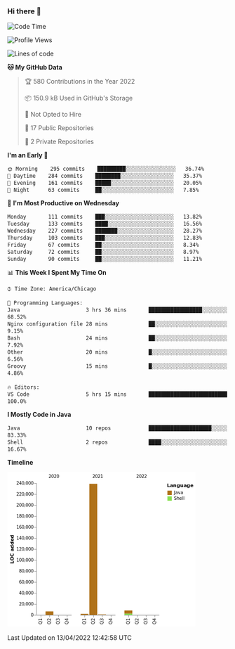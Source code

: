 ### Hi there 👋


<!--START_SECTION:waka-->
![Code Time](http://img.shields.io/badge/Code%20Time-2%2C207%20hrs%2022%20mins-blue)

![Profile Views](http://img.shields.io/badge/Profile%20Views-0-blue)

![Lines of code](https://img.shields.io/badge/From%20Hello%20World%20I%27ve%20Written-257%20Thousand%20lines%20of%20code-blue)

**🐱 My GitHub Data** 

> 🏆 580 Contributions in the Year 2022
 > 
> 📦 150.9 kB Used in GitHub's Storage 
 > 
> 🚫 Not Opted to Hire
 > 
> 📜 17 Public Repositories 
 > 
> 🔑 2 Private Repositories  
 > 
**I'm an Early 🐤** 

```text
🌞 Morning    295 commits    █████████░░░░░░░░░░░░░░░░   36.74% 
🌆 Daytime    284 commits    ████████░░░░░░░░░░░░░░░░░   35.37% 
🌃 Evening    161 commits    █████░░░░░░░░░░░░░░░░░░░░   20.05% 
🌙 Night      63 commits     ██░░░░░░░░░░░░░░░░░░░░░░░   7.85%

```
📅 **I'm Most Productive on Wednesday** 

```text
Monday       111 commits    ███░░░░░░░░░░░░░░░░░░░░░░   13.82% 
Tuesday      133 commits    ████░░░░░░░░░░░░░░░░░░░░░   16.56% 
Wednesday    227 commits    ███████░░░░░░░░░░░░░░░░░░   28.27% 
Thursday     103 commits    ███░░░░░░░░░░░░░░░░░░░░░░   12.83% 
Friday       67 commits     ██░░░░░░░░░░░░░░░░░░░░░░░   8.34% 
Saturday     72 commits     ██░░░░░░░░░░░░░░░░░░░░░░░   8.97% 
Sunday       90 commits     ██░░░░░░░░░░░░░░░░░░░░░░░   11.21%

```


📊 **This Week I Spent My Time On** 

```text
⌚︎ Time Zone: America/Chicago

💬 Programming Languages: 
Java                     3 hrs 36 mins       █████████████████░░░░░░░░   68.52% 
Nginx configuration file 28 mins             ██░░░░░░░░░░░░░░░░░░░░░░░   9.15% 
Bash                     24 mins             ██░░░░░░░░░░░░░░░░░░░░░░░   7.92% 
Other                    20 mins             █░░░░░░░░░░░░░░░░░░░░░░░░   6.56% 
Groovy                   15 mins             █░░░░░░░░░░░░░░░░░░░░░░░░   4.86%

🔥 Editors: 
VS Code                  5 hrs 15 mins       █████████████████████████   100.0%

```

**I Mostly Code in Java** 

```text
Java                     10 repos            ████████████████████░░░░░   83.33% 
Shell                    2 repos             ████░░░░░░░░░░░░░░░░░░░░░   16.67%

```


**Timeline**

![Chart not found](https://raw.githubusercontent.com/powercasgamer/powercasgamer/master/charts/bar_graph.png) 


 Last Updated on 13/04/2022 12:42:58 UTC
<!--END_SECTION:waka-->

